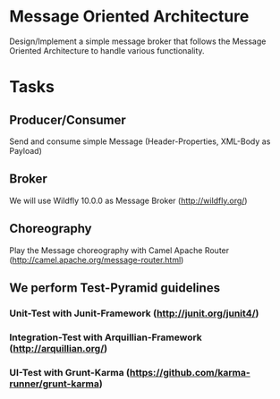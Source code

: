 # Message Oriented Architecture
Design/Implement a simple message broker that follows the Message Oriented Architecture to handle various functionality.

# Tasks
## Producer/Consumer
   Send and consume simple Message (Header-Properties, XML-Body as Payload)
## Broker
   We will use Wildfly 10.0.0 as Message Broker (http://wildfly.org/)
## Choreography
   Play the Message choreography with Camel Apache Router (http://camel.apache.org/message-router.html)
## We perform Test-Pyramid guidelines
### Unit-Test with Junit-Framework (http://junit.org/junit4/)
### Integration-Test with Arquillian-Framework (http://arquillian.org/)
### UI-Test with Grunt-Karma (https://github.com/karma-runner/grunt-karma)
